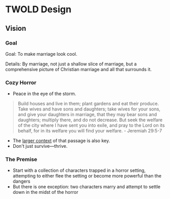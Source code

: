 

# TWOLD Design

## Vision

### Goal

Goal: To make marriage look cool.

Details: By marriage, not just a shallow slice of marriage, but a comprehensive picture of Christian marriage and all that surrounds it.

### Cozy Horror

* Peace in the eye of the storm.

> Build houses and live in them; plant gardens and eat their produce. Take wives and have sons and daughters; take wives for your sons, and give  your daughters in marriage, that they may bear sons and daughters;  multiply there, and do not decrease. But seek the welfare of the city where I have sent you into exile, and pray to the Lord on its behalf, for in its welfare you will find your welfare. - Jeremiah 29:5-7

* The [larger context](https://www.biblegateway.com/passage/?search=Jeremiah%2029&version=ESV) of that passage is also key.
* Don't just survive—thrive.

### The Premise

* Start with a collection of characters trapped in a horror setting, attempting to either flee the setting or become more powerful than the dangers
* But there is one exception: two characters marry and attempt to settle down in the midst of the horror



